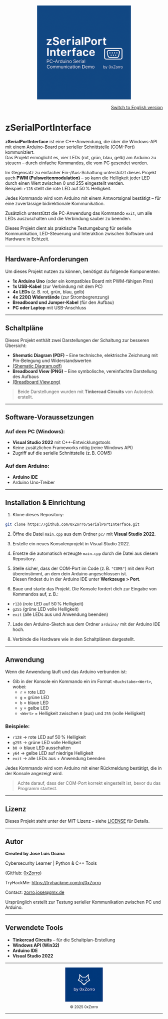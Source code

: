 <p align="center">
  <img src="Banner.png" alt="zSerialPortInterface" width="300"/>
</p>

<p align="right">
  <a href="./README_EN.md">Switch to English version</a>
</p>

# zSerialPortInterface

**zSerialPortInterface** ist eine C++-Anwendung, die über die Windows-API mit einem Arduino-Board per serieller Schnittstelle (COM-Port) kommuniziert.  
Das Projekt ermöglicht es, vier LEDs (rot, grün, blau, gelb) am Arduino zu steuern – durch einfache Kommandos, die vom PC gesendet werden.

Im Gegensatz zu einfacher Ein-/Aus-Schaltung unterstützt dieses Projekt auch **PWM (Pulsweitenmodulation)** – so kann die Helligkeit jeder LED durch einen Wert zwischen 0 und 255 eingestellt werden.  
Beispiel: `r128` stellt die rote LED auf 50 % Helligkeit.

Jedes Kommando wird vom Arduino mit einem Antwortsignal bestätigt – für eine zuverlässige bidirektionale Kommunikation.

Zusätzlich unterstützt die PC-Anwendung das Kommando `exit`, um alle LEDs auszuschalten und die Verbindung sauber zu beenden.

Dieses Projekt dient als praktische Testumgebung für serielle Kommunikation, LED-Steuerung und Interaktion zwischen Software und Hardware in Echtzeit.

---

## Hardware-Anforderungen

Um dieses Projekt nutzen zu können, benötigst du folgende Komponenten:

- **1x Arduino Uno** (oder ein kompatibles Board mit PWM-fähigen Pins)
- **1x USB-Kabel** (zur Verbindung mit dem PC)
- **4x LEDs** (z. B. rot, grün, blau, gelb)
- **4x 220Ω Widerstände** (zur Strombegrenzung)
- **Breadboard und Jumper-Kabel** (für den Aufbau)
- **PC oder Laptop** mit USB-Anschluss

---

## Schaltpläne

Dieses Projekt enthält zwei Darstellungen der Schaltung zur besseren Übersicht:

- **Shematic Diagram (PDF)** – Eine technische, elektrische Zeichnung mit Pin-Belegung und Widerstandswerten
- [(Shematic Diagram.pdf)](./Shematic%20Diagram.pdf)
- **Breadboard View (PNG)** – Eine symbolische, vereinfachte Darstellung des Aufbaus
- [(Breadboard View.png)](./Breadboard%20View.png)

> Beide Darstellungen wurden mit **Tinkercad Circuits** von Autodesk erstellt.

---

## Software-Voraussetzungen

### Auf dem PC (Windows):
- **Visual Studio 2022** mit C++-Entwicklungstools
- Keine zusätzlichen Frameworks nötig (reine Windows API)
- Zugriff auf die serielle Schnittstelle (z. B. COM5)

### Auf dem Arduino:
- **Arduino IDE**
- Arduino Uno-Treiber

---

## Installation & Einrichtung

1. Klone dieses Repository:

```bash
git clone https://github.com/0xZorro/SerialPortInterface.git
```

2. Öffne die Datei `main.cpp` aus dem Ordner `pc/` mit **Visual Studio 2022**.

3. Erstelle ein neues Konsolenprojekt in Visual Studio 2022.

4. Ersetze die automatisch erzeugte `main.cpp` durch die Datei aus diesem Repository.

5. Stelle sicher, dass der COM-Port im Code (z. B. `"COM5"`) mit dem Port übereinstimmt, an dem dein Arduino angeschlossen ist.  
   Diesen findest du in der Arduino IDE unter **Werkzeuge > Port**.

6. Baue und starte das Projekt. Die Konsole fordert dich zur Eingabe von Kommandos auf, z. B.:

- `r128` (rote LED auf 50 % Helligkeit)
- `g255` (grüne LED volle Helligkeit)
- `exit` (alle LEDs aus und Anwendung beenden)

7. Lade den Arduino-Sketch aus dem Ordner `arduino/` mit der Arduino IDE hoch.

8. Verbinde die Hardware wie in den Schaltplänen dargestellt.

---

## Anwendung

Wenn die Anwendung läuft und das Arduino verbunden ist:

- Gib in der Konsole ein Kommando ein im Format `<Buchstabe><Wert>`, wobei:
  - `r` = rote LED
  - `g` = grüne LED
  - `b` = blaue LED
  - `y` = gelbe LED
  - `<Wert>` = Helligkeit zwischen `0` (aus) und `255` (volle Helligkeit)

### Beispiele:
- `r128` → rote LED auf 50 % Helligkeit
- `g255` → grüne LED volle Helligkeit
- `b0` → blaue LED ausschalten
- `y64` → gelbe LED auf niedrige Helligkeit
- `exit` → alle LEDs aus + Anwendung beenden

Jedes Kommando wird vom Arduino mit einer Rückmeldung bestätigt, die in der Konsole angezeigt wird.

> Achte darauf, dass der COM-Port korrekt eingestellt ist, bevor du das Programm startest.

---

## Lizenz

Dieses Projekt steht unter der MIT-Lizenz – siehe [LICENSE](LICENSE) für Details.

---

## Autor

**Created by Jose Luis Ocana**

Cybersecurity Learner | Python & C++ Tools

(GitHub: [0xZorro](https://github.com/0xZorro))  

TryHackMe: https://tryhackme.com/p/0xZorro

Contact: zorro.jose@gmx.de

Ursprünglich erstellt zur Testung serieller Kommunikation zwischen PC und Arduino.

---

## Verwendete Tools

- **Tinkercad Circuits** – für die Schaltplan-Erstellung  
- **Windows API (Win32)**  
- **Arduino IDE**  
- **Visual Studio 2022**

---

<div align="center">
  <img src="brand.png" alt="by 0xZorro" width="120"/>
  <br/>
  <sub>© 2025 0xZorro</sub>
</div>

---


